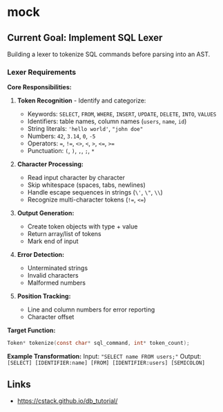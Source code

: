# mock

## Current Goal: Implement SQL Lexer

Building a lexer to tokenize SQL commands before parsing into an AST.

### Lexer Requirements

**Core Responsibilities:**
1. **Token Recognition** - Identify and categorize:
   - Keywords: `SELECT`, `FROM`, `WHERE`, `INSERT`, `UPDATE`, `DELETE`, `INTO`, `VALUES`
   - Identifiers: table names, column names (`users`, `name`, `id`)
   - String literals: `'hello world'`, `"john doe"`
   - Numbers: `42`, `3.14`, `0`, `-5`
   - Operators: `=`, `!=`, `<>`, `<`, `>`, `<=`, `>=`
   - Punctuation: `(`, `)`, `,`, `;`, `*`

2. **Character Processing:**
   - Read input character by character
   - Skip whitespace (spaces, tabs, newlines)
   - Handle escape sequences in strings (`\'`, `\"`, `\\`)
   - Recognize multi-character tokens (`!=`, `<=`)

3. **Output Generation:**
   - Create token objects with type + value
   - Return array/list of tokens
   - Mark end of input

4. **Error Detection:**
   - Unterminated strings
   - Invalid characters
   - Malformed numbers

5. **Position Tracking:**
   - Line and column numbers for error reporting
   - Character offset

**Target Function:**
```c
Token* tokenize(const char* sql_command, int* token_count);
```

**Example Transformation:**
Input: `"SELECT name FROM users;"`
Output: `[SELECT] [IDENTIFIER:name] [FROM] [IDENTIFIER:users] [SEMICOLON]`

## Links
- https://cstack.github.io/db_tutorial/
